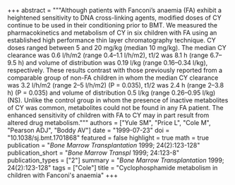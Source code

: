 +++
abstract = """Although patients with Fanconi’s anaemia (FA) exhibit a heightened sensitivity to DNA cross-linking agents, modified doses of CY continue to be used in their conditioning prior to BMT. We measured the pharmacokinetics and metabolism of CY in six children with FA using an established high performance thin layer chromatography technique. CY doses ranged between 5 and 20 mg/kg (median 10 mg/kg). The median CY clearance was 0.6 l/h/m2 (range 0.4–1.1 l/h/m2), t1/2 was 8.1 h (range 6.7–9.5 h) and volume of distribution was 0.19 l/kg (range 0.16–0.34 l/kg), respectively. These results contrast with those previously reported from a comparable group of non-FA children in whom the median CY clearance was 3.2 l/h/m2 (range 2–5 l/h/m2) (P = 0.035), t1/2 was 2.4 h (range 2–3.8 h) (P = 0.035) and volume of distribution 0.5 l/kg (range 0.26–0.95 l/kg) (NS). Unlike the control group in whom the presence of inactive metabolites of CY was common, metabolites could not be found in any FA patient. The enhanced sensitivity of children with FA to CY may in part result from altered drug metabolism."""
authors = ["Yule SM", "Price L", "Cole M", "Pearson ADJ", "Boddy AV"]
date = "1999-07-23"
doi = "10.1038/sj.bmt.1701868"
featured = false
highlight = true
math = true
publication = "*Bone Marrow Transplantation* 1999; 24(2):123-128"
publication_short = "*Bone Marrow Transpl* 1999; 24:123-8"
publication_types = ["2"]
summary = "*Bone Marrow Transplantation* 1999; 24(2):123-128"
tags = ["Cole"]
title = "Cyclophosphamide metabolism in children with Fanconi's anaemia"
+++
